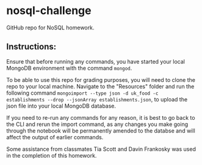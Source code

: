 # nosql-challenge
GitHub repo for NoSQL homework. 

## Instructions:

Ensure that before running any commands, you have started your local MongoDB environment with the command ```mongod```.

To be able to use this repo for grading purposes, you will need to clone the repo to your local machine. Navigate to the "Resources" folder and run the following command ```mongoimport --type json -d uk_food -c establishments --drop --jsonArray establishments.json```, to upload the json file into your local MongoDB database. 

If you need to re-run any commands for any reason, it is best to go back to the CLI and rerun the import command, as any changes you make going through the notebook will be permanently amended to the databse and will affect the output of earlier commands.

Some assistance from classmates Tia Scott and Davin Frankosky was used in the completion of this homework.
